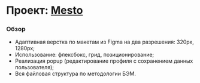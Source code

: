 # Проект: [Mesto](https://dlmedv.github.io/mesto/)

### Обзор

* Адаптивная верстка по макетам из Figma на два разрешения: 320px, 1280px;
* Использование: флексбокс, грид, позиционирование;
* Реализация popup (редактирование профиля с сохранением данных пользователя);
* Вся файловая структура по методологии БЭМ.

